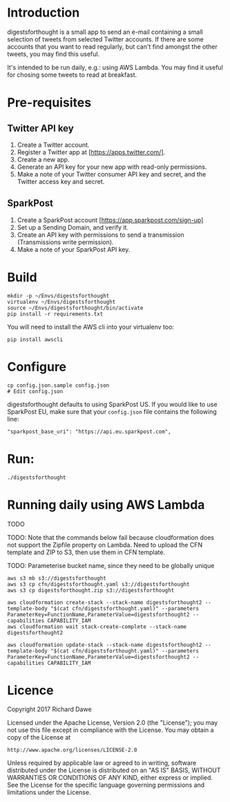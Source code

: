 # Introduction

digestsforthought is a small app to send an e-mail
containing a small selection of tweets from selected Twitter accounts.
If there are some accounts that you want to read regularly,
but can't find amongst the other tweets, you may find this useful.

It's intended to be run daily, e.g.: using AWS Lambda.
You may find it useful for chosing some tweets to read at breakfast.

# Pre-requisites

## Twitter API key

1. Create a Twitter account.
2. Register a Twitter app at [https://apps.twitter.com/].
3. Create a new app.
4. Generate an API key for your new app with read-only permissions.
5. Make a note of your Twitter consumer API key and secret, and the Twitter access key and secret.

## SparkPost

1. Create a SparkPost account [https://app.sparkpost.com/sign-up]
2. Set up a Sending Domain, and verify it.
3. Create an API key with permissions to send a transmission (Transmissions write permission).
4. Make a note of your SparkPost API key.

# Build

    mkdir -p ~/Envs/digestsforthought
    virtualenv ~/Envs/digestsforthought
    source ~/Envs/digestsforthought/bin/activate
    pip install -r requirements.txt

You will need to install the AWS cli into your virtualenv too:

    pip install awscli

# Configure

    cp config.json.sample config.json
    # Edit config.json

digestsforthought defaults to using SparkPost US. If you would like to use SparkPost EU, make sure that your `config.json` file contains the following line:

    "sparkpost_base_uri": "https://api.eu.sparkpost.com",

# Run:

    ./digestsforthought

# Running daily using AWS Lambda

TODO

TODO: Note that the commands below fail because cloudformation does not support
the Zipfile property on Lambda. Need to upload the CFN template and ZIP
to S3, then use them in CFN template.

TODO: Parameterise bucket name, since they need to be globally unique

    aws s3 mb s3://digestsforthought
    aws s3 cp cfn/digestsforthought.yaml s3://digestsforthought
    aws s3 cp digestsforthought.zip s3://digestsforthought

    aws cloudformation create-stack --stack-name digestsforthought2 --template-body "$(cat cfn/digestsforthought.yaml)" --parameters ParameterKey=FunctionName,ParameterValue=digestsforthought2 --capabilities CAPABILITY_IAM
    aws cloudformation wait stack-create-complete --stack-name digestsforthought2

    aws cloudformation update-stack --stack-name digestsforthought2 --template-body "$(cat cfn/digestsforthought.yaml)" --parameters ParameterKey=FunctionName,ParameterValue=digestsforthought2 --capabilities CAPABILITY_IAM

# Licence

Copyright 2017 Richard Dawe

Licensed under the Apache License, Version 2.0 (the "License");
you may not use this file except in compliance with the License.
You may obtain a copy of the License at

    http://www.apache.org/licenses/LICENSE-2.0

Unless required by applicable law or agreed to in writing, software
distributed under the License is distributed on an "AS IS" BASIS,
WITHOUT WARRANTIES OR CONDITIONS OF ANY KIND, either express or implied.
See the License for the specific language governing permissions and
limitations under the License.

